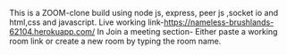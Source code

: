 This is a ZOOM-clone build using node js, express, peer js ,socket io and html,css and javascript.
Live working link-https://nameless-brushlands-62104.herokuapp.com/
In Join a meeting section-
Either paste a working room link 
or create a new room by typing the room name.
